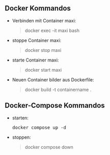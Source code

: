 
## Docker Kommandos
* Verbinden mit Container maxi:
  >docker exec -it maxi bash
* stoppe Container maxi:
  >docker stop maxi
* starte Container maxi:
  >docker start maxi
* Neuen Container bilder aus Dockerfile:
  >docker build -t containername .

## Docker-Compose Kommandos
* starten:
  <pre>docker compose up -d</pre>
* stoppen: 
  >docker compose down

